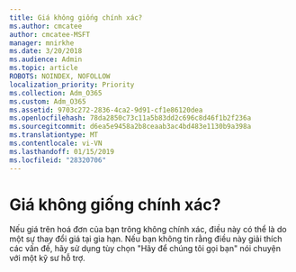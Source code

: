 ```yaml
---
title: Giá không giống chính xác?
ms.author: cmcatee
author: cmcatee-MSFT
manager: mnirkhe
ms.date: 3/20/2018
ms.audience: Admin
ms.topic: article
ROBOTS: NOINDEX, NOFOLLOW
localization_priority: Priority
ms.collection: Adm_O365
ms.custom: Adm_O365
ms.assetid: 9703c272-2836-4ca2-9d91-cf1e86120dea
ms.openlocfilehash: 78da2850c73c11a5b83dd2c696c8d46f1b2f236a
ms.sourcegitcommit: d6ea5e9458a2b8ceaab3ac4bd483e1130b9a398a
ms.translationtype: MT
ms.contentlocale: vi-VN
ms.lasthandoff: 01/15/2019
ms.locfileid: "28320706"
---
```

# <a name="price-doesnt-look-correct"></a>Giá không giống chính xác?

Nếu giá trên hoá đơn của bạn trông không chính xác, điều này có thể là do một sự thay đổi giá tại gia hạn. Nếu bạn không tin rằng điều này giải thích các vấn đề, hãy sử dụng tùy chọn "Hãy để chúng tôi gọi bạn" nói chuyện với một kỹ sư hỗ trợ.
  

